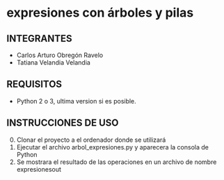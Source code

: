 # expresiones con árboles y pilas
## INTEGRANTES
 - Carlos Arturo Obregón Ravelo
 - Tatiana Velandia Velandia
 
## REQUISITOS
 - Python 2 o 3, ultima version si es posible.
 
## INSTRUCCIONES DE USO

 0. Clonar el proyecto a el ordenador donde se utilizará
 1. Ejecutar el archivo arbol_expresiones.py y aparecera la consola de Python
 2. Se mostrara el resultado de las operaciones en un archivo de nombre expresionesout
 
  
